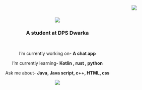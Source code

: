 <img align="right" src="https://visitor-badge.laobi.icu/badge?page_id=KATYAL07.KATYAL07" />

<h1 align="center">
  <a href="https://git.io/typing.svg"> 
    <img src="https://readme-typing-svg.herokuapp.com/? 
font=righteous&size=35&center=true&vcenter=true&width=500&height=70&duration=4000&lines=Hi+There!;I'm+Arnav+Katyal!;" />
  </a>
</h1>

<h3 align="center">A student at DPS Dwarka </h3>

<br/> 

<div align="center">

I’m currently working on- **A chat app**

 I’m currently learning- **Kotlin , rust , python**

  Ask me about- **Java, Java script, c++, HTML, css**

  </div> 

  <div align="center">
  <a href="Mail to:katyalarnav1@gmail.com">
    <img src="https://img.shields.io/badge/gmail-333333?style=for-the-badge&logo=gmail&logocolor=red" target="blank"/>
  </a>
  





